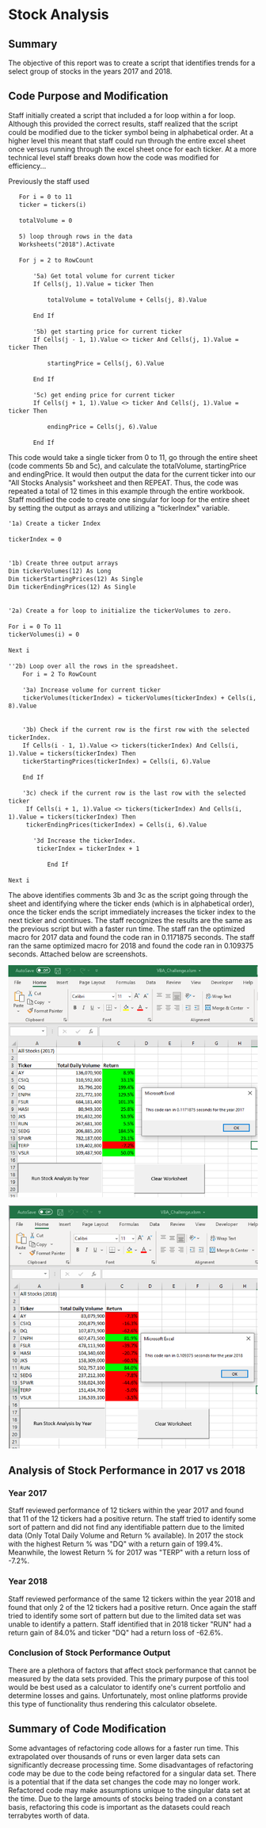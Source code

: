# Stock Analysis
## **Summary**
The objective of this report was to create a script that identifies trends for a select group of stocks in the years 2017 and 2018.
## Code Purpose and Modification
Staff initially created a script that included a for loop within a for loop. Although this provided the correct results, staff realized that the script could be modified due to the ticker symbol being in alphabetical order. At a higher level this meant that staff could run through the entire excel sheet once versus running through the excel sheet once for each ticker. At a more technical level staff breaks down how the code was modified for efficiency...

Previously the staff used

  
       For i = 0 to 11
       ticker = tickers(i)
       
       totalVolume = 0
       
       5) loop through rows in the data 
       Worksheets("2018").Activate
       
       For j = 2 to RowCount
       
           '5a) Get total volume for current ticker
           If Cells(j, 1).Value = ticker Then

               totalVolume = totalVolume + Cells(j, 8).Value

           End If
           
           '5b) get starting price for current ticker
           If Cells(j - 1, 1).Value <> ticker And Cells(j, 1).Value = ticker Then

               startingPrice = Cells(j, 6).Value

           End If

           '5c) get ending price for current ticker
           If Cells(j + 1, 1).Value <> ticker And Cells(j, 1).Value = ticker Then

               endingPrice = Cells(j, 6).Value

           End If
           
This code would take a single ticker from 0 to 11, go through the entire sheet (code comments 5b and 5c), and calculate the totalVolume, startingPrice and endingPrice. It would then output the data for the current ticker into our "All Stocks Analysis" worksheet and then REPEAT. Thus, the code was repeated a total of 12 times in this example through the entire workbook. Staff modified the code to create one singular for loop for the entire sheet by setting the output as arrays and utilizing a "tickerIndex" variable. 

    '1a) Create a ticker Index
    
    tickerIndex = 0
    

    '1b) Create three output arrays
    Dim tickerVolumes(12) As Long
    Dim tickerStartingPrices(12) As Single
    Dim tickerEndingPrices(12) As Single
    
    
    '2a) Create a for loop to initialize the tickerVolumes to zero.
       
    For i = 0 To 11
    tickerVolumes(i) = 0
    
    Next i
        
    ''2b) Loop over all the rows in the spreadsheet.
        For i = 2 To RowCount
         
        '3a) Increase volume for current ticker
        tickerVolumes(tickerIndex) = tickerVolumes(tickerIndex) + Cells(i, 8).Value
        
        
        '3b) Check if the current row is the first row with the selected tickerIndex.
        If Cells(i - 1, 1).Value <> tickers(tickerIndex) And Cells(i, 1).Value = tickers(tickerIndex) Then
        tickerStartingPrices(tickerIndex) = Cells(i, 6).Value
            
        End If
        
        '3c) check if the current row is the last row with the selected ticker
         If Cells(i + 1, 1).Value <> tickers(tickerIndex) And Cells(i, 1).Value = tickers(tickerIndex) Then
         tickerEndingPrices(tickerIndex) = Cells(i, 6).Value
         
           '3d Increase the tickerIndex.
            tickerIndex = tickerIndex + 1
              
               End If
    
    Next i
    
The above identifies comments 3b and 3c as the script going through the sheet and identifying where the ticker ends (which is in alphabetical order), once the ticker ends the script immediately increases the ticker index to the next ticker and continues. The staff recognizes the results are the same as the previous script but with a faster run time. The staff ran the optimized macro for 2017 data and found the code ran in 0.1171875 seconds. The staff ran the same optimized macro for 2018 and found the code ran in 0.109375 seconds.  Attached below are screenshots.

![VBA Challenge Year 2017](https://github.com/darmando1/stock-analysis/blob/main/VBA_Challenge_2017.PNG)

![VBA Challenge Year 2018](https://github.com/darmando1/stock-analysis/blob/main/VBA_Challenge_2018.PNG)

## Analysis of Stock Performance in 2017 vs 2018
### Year 2017
Staff reviewed performance of 12 tickers within the year 2017 and found that 11 of the 12 tickers had a positive return. The staff tried to identify some sort of pattern and did not find any identifiable pattern due to the limited data (Only Total Daily Volume and Return % available). In 2017 the stock with the highest Return % was "DQ" with a return gain of 199.4%. Meanwhile, the lowest Return % for 2017 was "TERP" with a return loss of -7.2%.
### Year 2018
Staff reviewed performance of the same 12 tickers within the year 2018 and found that only 2 of the 12 tickers had a positive return. Once again the staff tried to identify some sort of pattern but due to the limited data set was unable to identify a pattern. Staff identified that in 2018 ticker "RUN" had a return gain of 84.0% and ticker "DQ" had a return loss of -62.6%.
### Conclusion of Stock Performance Output
There are a plethora of factors that affect stock performance that cannot be measured by the data sets provided. This the primary purpose of this tool would be best used as a calculator to identify one's current portfolio and determine losses and gains. Unfortunately, most online platforms provide this type of functionality thus rendering this calculator obselete.
## Summary of Code Modification
Some advantages of refactoring code allows for a faster run time. This extrapolated over thousands of runs or even larger data sets can significantly decrease processing time. Some disadvantages of refactoring code may be due to the code being refactored for a singular data set. There is a potential that if the data set changes the code may no longer work. Refactored code may make assumptions unique to the singular data set at the time. Due to the large amounts of stocks being traded on a constant basis, refactoring this code is important as the datasets could reach terrabytes worth of data. 

